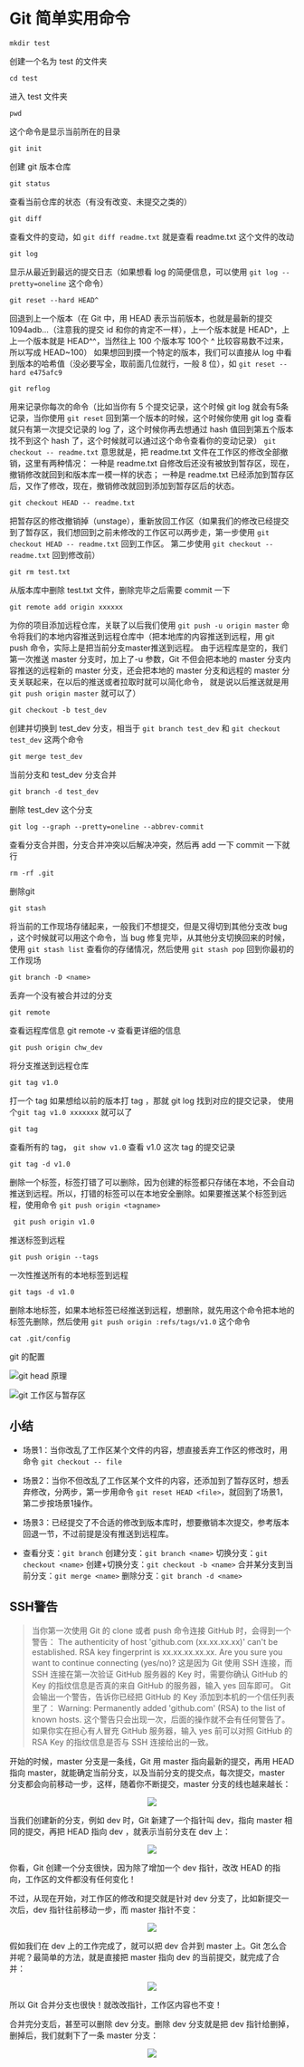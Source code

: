 # Git 简单实用命令

`mkdir test` 

创建一个名为 test 的文件夹

`cd test` 

进入 test 文件夹

`pwd` 

这个命令是显示当前所在的目录

`git init` 

创建 git 版本仓库

`git status` 

查看当前仓库的状态（有没有改变、未提交之类的）

`git diff` 

查看文件的变动，如 `git diff readme.txt` 就是查看 readme.txt 这个文件的改动

`git log` 

显示从最近到最远的提交日志（如果想看 log 的简便信息，可以使用 `git log --pretty=oneline` 这个命令）

`git reset --hard HEAD^` 

回退到上一个版本（在 Git 中，用 HEAD 表示当前版本，也就是最新的提交 1094adb...（注意我的提交 id 和你的肯定不一样），上一个版本就是 HEAD^，上上一个版本就是 HEAD^^，当然往上 100 个版本写 100个 ^ 比较容易数不过来，所以写成 HEAD~100）
如果想回到摸一个特定的版本，我们可以直接从 log 中看到版本的哈希值（没必要写全，取前面几位就行，一般 8 位），如 `git reset --hard e475afc9`

`git reflog` 

用来记录你每次的命令（比如当你有 5 个提交记录，这个时候 git log 就会有5条记录，当你使用 `git reset` 回到第一个版本的时候，这个时候你使用 git log 查看就只有第一次提交记录的 log 了，这个时候你再去想通过 hash 值回到第五个版本找不到这个 hash 了，这个时候就可以通过这个命令查看你的变动记录）
`git checkout -- readme.txt` 意思就是，把 readme.txt 文件在工作区的修改全部撤销，这里有两种情况：
一种是 readme.txt 自修改后还没有被放到暂存区，现在，撤销修改就回到和版本库一模一样的状态；
一种是 readme.txt 已经添加到暂存区后，又作了修改，现在，撤销修改就回到添加到暂存区后的状态。

`git checkout HEAD -- readme.txt` 

把暂存区的修改撤销掉（unstage），重新放回工作区（如果我们的修改已经提交到了暂存区，我们想回到之前未修改的工作区可以两步走，第一步使用 `git checkout HEAD -- readme.txt` 回到工作区。 第二步使用 `git checkout -- readme.txt` 回到修改前）

`git rm test.txt` 

从版本库中删除 test.txt 文件，删除完毕之后需要 commit 一下

`git remote add origin xxxxxx`

 为你的项目添加远程仓库，关联了以后我们使用 `git push -u origin master` 命令将我们的本地内容推送到远程仓库中（把本地库的内容推送到远程，用 git push 命令，实际上是把当前分支master推送到远程。
由于远程库是空的，我们第一次推送 master 分支时，加上了-u 参数，Git 不但会把本地的 master 分支内容推送的远程新的 master 分支，还会把本地的 master 分支和远程的 master 分支关联起来，在以后的推送或者拉取时就可以简化命令， 就是说以后推送就是用 `git push origin master` 就可以了）

`git checkout -b test_dev`

 创建并切换到 test_dev 分支，相当于 `git branch test_dev` 和 `git checkout test_dev` 这两个命令

`git merge test_dev` 

当前分支和 test_dev 分支合并

`git branch -d test_dev`

删除 test_dev 这个分支

`git log --graph --pretty=oneline --abbrev-commit`

 查看分支合并图，分支合并冲突以后解决冲突，然后再 add 一下 commit 一下就行

`rm -rf .git`

 删除git

`git stash` 

将当前的工作现场存储起来，一般我们不想提交，但是又得切到其他分支改 bug ，这个时候就可以用这个命令，当 bug 修复完毕，从其他分支切换回来的时候，使用 `git stash list` 查看你的存储情况，然后使用 `git stash pop` 回到你最初的工作现场

`git branch -D <name>`

 丢弃一个没有被合并过的分支

`git remote`

 查看远程库信息 git remote -v 查看更详细的信息

`git push origin chw_dev`

 将分支推送到远程仓库

`git tag v1.0`

 打一个 tag 如果想给以前的版本打 tag ，那就 git log 找到对应的提交记录， 使用个`git tag v1.0 xxxxxxx` 就可以了
 
 `git tag`
 
  查看所有的 tag， `git show v1.0` 查看 v1.0 这次 tag 的提交记录
 
 `git tag -d v1.0`
 
  删除一个标签，标签打错了可以删除，因为创建的标签都只存储在本地，不会自动推送到远程。所以，打错的标签可以在本地安全删除。如果要推送某个标签到远程，使用命令 `git push origin <tagname>`
 
` git push origin v1.0`

 推送标签到远程
 
 `git push origin --tags`
 
  一次性推送所有的本地标签到远程
 
 `git tags -d v1.0`
 
  删除本地标签，如果本地标签已经推送到远程，想删除，就先用这个命令把本地的标签先删除，然后使用 `git push origin :refs/tags/v1.0` 这个命令
 
 `cat .git/config`
 
  git 的配置

![git head 原理](https://github.com/loveway/LearnBlog/blob/master/Notes/Git/picture/git_head.png)

![git 工作区与暂存区](https://github.com/loveway/LearnBlog/blob/master/Notes/Git/picture/git_stash.png)

## 小结
* 场景1：当你改乱了工作区某个文件的内容，想直接丢弃工作区的修改时，用命令 `git checkout -- file`

* 场景2：当你不但改乱了工作区某个文件的内容，还添加到了暂存区时，想丢弃修改，分两步，第一步用命令 `git reset HEAD <file>`，就回到了场景1，第二步按场景1操作。

* 场景3：已经提交了不合适的修改到版本库时，想要撤销本次提交，参考版本回退一节，不过前提是没有推送到远程库。

* 查看分支：`git branch`
创建分支：`git branch <name>`
切换分支：`git checkout <name>`
创建+切换分支：`git checkout -b <name>`
合并某分支到当前分支：`git merge <name>`
删除分支：`git branch -d <name>`
## SSH警告
> 当你第一次使用 Git 的 clone 或者 push 命令连接 GitHub 时，会得到一个警告：
The authenticity of host 'github.com (xx.xx.xx.xx)' can't be established.
RSA key fingerprint is xx.xx.xx.xx.xx.
Are you sure you want to continue connecting (yes/no)?
这是因为 Git 使用 SSH 连接，而 SSH 连接在第一次验证 GitHub 服务器的 Key 时，需要你确认 GitHub 的 Key 的指纹信息是否真的来自 GitHub 的服务器，输入 yes 回车即可。
 Git 会输出一个警告，告诉你已经把 GitHub 的 Key 添加到本机的一个信任列表里了：
Warning: Permanently added 'github.com' (RSA) to the list of known hosts.
这个警告只会出现一次，后面的操作就不会有任何警告了。
如果你实在担心有人冒充 GitHub 服务器，输入 yes 前可以对照 GitHub 的 RSA Key 的指纹信息是否与 SSH 连接给出的一致。

开始的时候，master 分支是一条线，Git 用 master 指向最新的提交，再用 HEAD 指向 master，就能确定当前分支，以及当前分支的提交点，每次提交，master 分支都会向前移动一步，这样，随着你不断提交，master 分支的线也越来越长：

<p align='center'>
<img src='https://github.com/loveway/LearnBlog/blob/master/Notes/Git/picture/git_master.png'>
</p>

当我们创建新的分支，例如 dev 时，Git 新建了一个指针叫 dev，指向 master 相同的提交，再把 HEAD 指向 dev ，就表示当前分支在 dev 上：

<p align='center'>
<img src='https://github.com/loveway/LearnBlog/blob/master/Notes/Git/picture/git_dev.png'>
</p>

你看，Git 创建一个分支很快，因为除了增加一个 dev 指针，改改 HEAD 的指向，工作区的文件都没有任何变化！

不过，从现在开始，对工作区的修改和提交就是针对 dev 分支了，比如新提交一次后，dev 指针往前移动一步，而 master 指针不变：

<p align='center'>
<img src='https://github.com/loveway/LearnBlog/blob/master/Notes/Git/picture/git_dev2.png'>
</p>

假如我们在 dev 上的工作完成了，就可以把 dev 合并到 master 上。Git 怎么合并呢？最简单的方法，就是直接把 master 指向 dev 的当前提交，就完成了合并：

<p align='center'>
<img src='https://github.com/loveway/LearnBlog/blob/master/Notes/Git/picture/git_merge.png'>
</p>

所以 Git 合并分支也很快！就改改指针，工作区内容也不变！

合并完分支后，甚至可以删除 dev 分支。删除 dev 分支就是把 dev 指针给删掉，删掉后，我们就剩下了一条 master 分支：

<p align='center'>
<img src='https://github.com/loveway/LearnBlog/blob/master/Notes/Git/picture/git_delete_dev.png'>
</p>
